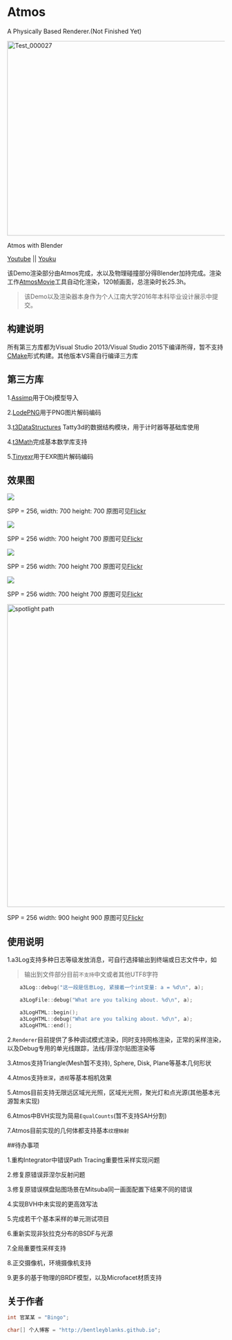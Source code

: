 # Atmos

A Physically Based Renderer.(Not Finished Yet)

<a data-flickr-embed="true"  href="https://www.flickr.com/photos/134486032@N03/29702466352/in/dateposted-public/" title="Test_000027"><img src="https://c1.staticflickr.com/9/8459/29702466352_4639ce4d29_c.jpg" width="800" height="450" alt="Test_000027"></a><script async src="//embedr.flickr.com/assets/client-code.js" charset="utf-8"></script>

Atmos with Blender

[Youtube](https://www.youtube.com/watch?v=d6pLWDCjvSk)  ||  [Youku](http://v.youku.com/v_show/id_XMTczMjI3NjY1Mg==.html#paction)

该Demo渲染部分由Atmos完成，水以及物理碰撞部分得Blender加持完成。渲染工作[AtmosMovie](https://github.com/BentleyBlanks/AtmosMovie)工具自动化渲染，120帧画面，总渲染时长25.3h。

> 该Demo以及渲染器本身作为个人江南大学2016年本科毕业设计展示中提交。

## 构建说明

所有第三方库都为Visual Studio 2013/Visual Studio 2015下编译所得，暂不支持[CMake](https://cmake.org/)形式构建。其他版本VS需自行编译三方库

## 第三方库

1.[Assimp](https://github.com/assimp/assimp)用于Obj模型导入

2.[LodePNG](http://lodev.org/lodepng/)用于PNG图片解码编码

3.[t3DataStructures](https://github.com/BentleyBlanks/t3DataStructures)
Tatty3d的数据结构模块，用于计时器等基础库使用

4.[t3Math](https://github.com/BentleyBlanks/t3Math)完成基本数学库支持

5.[Tinyexr](https://github.com/syoyo/tinyexr)用于EXR图片解码编码

## 效果图

![](https://farm8.staticflickr.com/7249/26683877470_3b0a728e81_o.png)

SPP = 256, width: 700 height: 700 原图可见[Flickr](https://www.flickr.com/photos/134486032@N03/26683877470/in/dateposted-public/)

![](https://farm8.staticflickr.com/7672/26337553403_756357c59c_o.png)

SPP = 256 width: 700 height 700 原图可见[Flickr](https://www.flickr.com/photos/134486032@N03/26337553403/in/dateposted-public/)

![](https://farm8.staticflickr.com/7531/26495924673_9cf7cebd2f_b.jpg)

SPP = 256 width: 700 height 700 原图可见[Flickr](https://www.flickr.com/photos/134486032@N03/26336584694/in/dateposted-public/)

![](https://farm8.staticflickr.com/7168/26337551743_534b420f62_o.png)

SPP = 256 width: 700 height 700 原图可见[Flickr](https://www.flickr.com/photos/134486032@N03/26337551743/in/dateposted-public/)

<a data-flickr-embed="true"  href="https://www.flickr.com/photos/134486032@N03/26942251805/in/dateposted-public/" title="spotlight path"><img src="https://farm8.staticflickr.com/7375/26942251805_de9dfcb41d_b.jpg" width="700" height="700" alt="spotlight path"></a><script async src="//embedr.flickr.com/assets/client-code.js" charset="utf-8"></script>

SPP = 256 width: 900 height 900 原图可见[Flickr](https://www.flickr.com/photos/134486032@N03/26942251805/in/dateposted-public/)

## 使用说明

1.a3Log支持多种日志等级发放消息，可自行选择输出到终端或日志文件中，如

> 输出到文件部分目前```不支持```中文或者其他UTF8字符

```cpp
    a3Log::debug("这一段是信息Log, 紧接着一个int变量: a = %d\n", a);

    a3LogFile::debug("What are you talking about. %d\n", a);

    a3LogHTML::begin();
    a3LogHTML::debug("What are you talking about. %d\n", a);
    a3LogHTML::end();
```

2.```Renderer```目前提供了多种调试模式渲染，同时支持网格渲染，正常的采样渲染，以及Debug专用的单光线跟踪，法线/菲涅尔贴图渲染等

3.Atmos支持Triangle(Mesh暂不支持), Sphere, Disk, Plane等基本几何形状

4.Atmos支持```景深```，```透视```等基本相机效果

5.Atmos目前支持无限远区域光光照，区域光光照，聚光灯和点光源(其他基本光源暂未实现)

6.Atmos中BVH实现为简易```EqualCounts```(暂不支持SAH分割)

7.Atmos目前实现的几何体都支持基本```纹理映射```

##待办事项

1.重构Integrator中错误Path Tracing重要性采样实现问题

2.修复原错误菲涅尔反射问题

3.修复原错误棋盘贴图场景在Mitsuba同一画面配置下结果不同的错误

4.实现BVH中未实现的更高效写法

5.完成若干个基本采样的单元测试项目

6.重新实现非狄拉克分布的BSDF与光源

7.全局重要性采样支持

8.正交摄像机，环境摄像机支持

9.更多的基于物理的BRDF模型，以及Microfacet材质支持


## 关于作者

``` cpp
int 官某某 = "Bingo";

char[] 个人博客 = "http://bentleyblanks.github.io";
```

